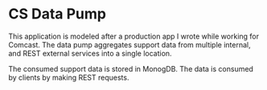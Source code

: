 # CS Data Pump
This application is modeled after a production app I wrote while working for Comcast. The data pump aggregates support data from multiple internal, and REST external services into a single location.

The consumed support data is stored in MonogDB. The data is consumed by clients by making REST requests. 
